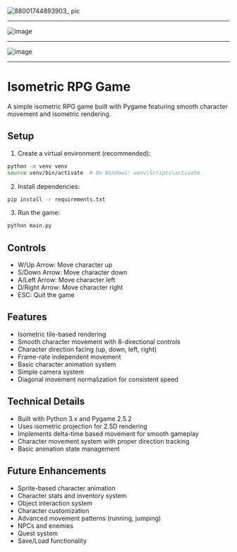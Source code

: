 
![88001744893903_ pic](https://github.com/user-attachments/assets/d9c299e1-90aa-439d-abee-840c12288f4d)

---

![image](https://github.com/user-attachments/assets/6c6c6eee-3da6-4bfd-8625-e556ad17fac7)

---

![image](https://github.com/user-attachments/assets/a154d6c5-2dd7-4a12-8920-aa12a756a242)

---

# Isometric RPG Game

A simple isometric RPG game built with Pygame featuring smooth character movement and isometric rendering.

## Setup

1. Create a virtual environment (recommended):
```bash
python -m venv venv
source venv/bin/activate  # On Windows: venv\Scripts\activate
```

2. Install dependencies:
```bash
pip install -r requirements.txt
```

3. Run the game:
```bash
python main.py
```

## Controls
- W/Up Arrow: Move character up
- S/Down Arrow: Move character down
- A/Left Arrow: Move character left
- D/Right Arrow: Move character right
- ESC: Quit the game

## Features
- Isometric tile-based rendering
- Smooth character movement with 8-directional controls
- Character direction facing (up, down, left, right)
- Frame-rate independent movement
- Basic character animation system
- Simple camera system
- Diagonal movement normalization for consistent speed

## Technical Details
- Built with Python 3.x and Pygame 2.5.2
- Uses isometric projection for 2.5D rendering
- Implements delta-time based movement for smooth gameplay
- Character movement system with proper direction tracking
- Basic animation state management

## Future Enhancements
- Sprite-based character animation
- Character stats and inventory system
- Object interaction system
- Character customization
- Advanced movement patterns (running, jumping)
- NPCs and enemies
- Quest system
- Save/Load functionality 
